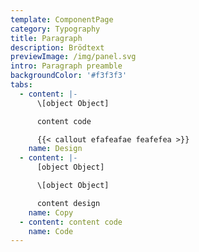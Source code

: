 ```yaml
---
template: ComponentPage
category: Typography
title: Paragraph
description: Brödtext
previewImage: /img/panel.svg
intro: Paragraph preamble
backgroundColor: '#f3f3f3'
tabs:
  - content: |-
      \[object Object]

      content code

      {{< callout efafeafae feafefea >}}
    name: Design
  - content: |-
      [object Object]

      \[object Object]

      content design
    name: Copy
  - content: content code
    name: Code
---
```


